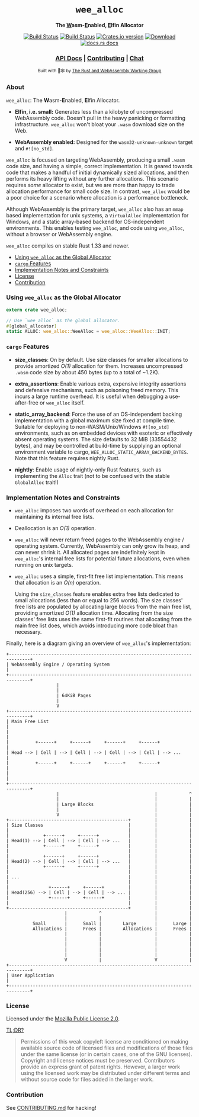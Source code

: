 <div align="center">

  <h1><code>wee_alloc</code></h1>

  <strong>The <u>W</u>asm-<u>E</u>nabled, <u>E</u>lfin Allocator</strong>

  <p>
    <a href="https://travis-ci.org/rustwasm/wee_alloc"><img src="https://img.shields.io/travis/rustwasm/wee_alloc.svg?style=flat-square" alt="Build Status" /></a>
    <a href="https://ci.appveyor.com/project/fitzgen/wee-alloc/branch/master"><img src="https://img.shields.io/travis/rustwasm/wee_alloc.svg?style=flat-square" alt="Build Status" /></a>
    <a href="https://crates.io/crates/wee_alloc"><img src="https://img.shields.io/crates/v/wee_alloc.svg?style=flat-square" alt="Crates.io version" /></a>
    <a href="https://crates.io/crates/wee_alloc"><img src="https://img.shields.io/crates/d/wee_alloc.svg?style=flat-square" alt="Download" /></a>
    <a href="https://docs.rs/wee_alloc"><img src="https://img.shields.io/badge/docs-latest-blue.svg?style=flat-square" alt="docs.rs docs" /></a>
  </p>

  <h3>
    <a href="https://docs.rs/wee_alloc">API Docs</a>
    <span> | </span>
    <a href="https://github.com/rustwasm/wee_alloc/blob/master/CONTRIBUTING.md">Contributing</a>
    <span> | </span>
    <a href="https://discordapp.com/channels/442252698964721669/443151097398296587">Chat</a>
  </h3>

  <sub>Built with 🦀🕸 by <a href="https://rustwasm.github.io/">The Rust and WebAssembly Working Group</a></sub>
</div>


### About

`wee_alloc`: The **W**asm-**E**nabled, **E**lfin Allocator.

- **Elfin, i.e. small:** Generates less than a kilobyte of uncompressed
  WebAssembly code. Doesn't pull in the heavy panicking or formatting
  infrastructure. `wee_alloc` won't bloat your `.wasm` download size on the Web.

- **WebAssembly enabled:** Designed for the `wasm32-unknown-unknown` target and
  `#![no_std]`.

`wee_alloc` is focused on targeting WebAssembly, producing a small `.wasm` code
size, and having a simple, correct implementation. It is geared towards code
that makes a handful of initial dynamically sized allocations, and then performs
its heavy lifting without any further allocations. This scenario requires *some*
allocator to exist, but we are more than happy to trade allocation performance
for small code size. In contrast, `wee_alloc` would be a poor choice for a
scenario where allocation is a performance bottleneck.

Although WebAssembly is the primary target, `wee_alloc` also has an `mmap` based
implementation for unix systems, a `VirtualAlloc` implementation for Windows,
and a static array-based backend for OS-independent environments. This enables
testing `wee_alloc`, and code using `wee_alloc`, without a browser or
WebAssembly engine.

`wee_alloc` compiles on stable Rust 1.33 and newer.

- [Using `wee_alloc` as the Global Allocator](#using-wee_alloc-as-the-global-allocator)
- [`cargo` Features](#cargo-features)
- [Implementation Notes and Constraints](#implementation-notes-and-constraints)
- [License](#license)
- [Contribution](#contribution)

### Using `wee_alloc` as the Global Allocator

```rust
extern crate wee_alloc;

// Use `wee_alloc` as the global allocator.
#[global_allocator]
static ALLOC: wee_alloc::WeeAlloc = wee_alloc::WeeAlloc::INIT;
```

### `cargo` Features

- **size_classes**: On by default. Use size classes for smaller allocations to
  provide amortized *O(1)* allocation for them. Increases uncompressed `.wasm`
  code size by about 450 bytes (up to a total of ~1.2K).

- **extra_assertions**: Enable various extra, expensive integrity assertions and
  defensive mechanisms, such as poisoning freed memory. This incurs a large
  runtime overhead. It is useful when debugging a use-after-free or `wee_alloc`
  itself.

- **static_array_backend**: Force the use of an OS-independent backing
  implementation with a global maximum size fixed at compile time.  Suitable for
  deploying to non-WASM/Unix/Windows `#![no_std]` environments, such as on
  embedded devices with esoteric or effectively absent operating systems. The
  size defaults to 32 MiB (33554432 bytes), and may be controlled at build-time
  by supplying an optional environment variable to cargo,
  `WEE_ALLOC_STATIC_ARRAY_BACKEND_BYTES`. Note that this feature requires
  nightly Rust.

- **nightly**: Enable usage of nightly-only Rust features, such as implementing
  the `Alloc` trait (not to be confused with the stable `GlobalAlloc` trait!)

### Implementation Notes and Constraints

- `wee_alloc` imposes two words of overhead on each allocation for maintaining
  its internal free lists.

- Deallocation is an *O(1)* operation.

- `wee_alloc` will never return freed pages to the WebAssembly engine /
  operating system. Currently, WebAssembly can only grow its heap, and can never
  shrink it. All allocated pages are indefinitely kept in `wee_alloc`'s internal
  free lists for potential future allocations, even when running on unix
  targets.

- `wee_alloc` uses a simple, first-fit free list implementation. This means that
  allocation is an *O(n)* operation.

  Using the `size_classes` feature enables extra free lists dedicated to small
  allocations (less than or equal to 256 words). The size classes' free lists
  are populated by allocating large blocks from the main free list, providing
  amortized *O(1)* allocation time. Allocating from the size classes' free lists
  uses the same first-fit routines that allocating from the main free list does,
  which avoids introducing more code bloat than necessary.

Finally, here is a diagram giving an overview of `wee_alloc`'s implementation:

```
+------------------------------------------------------------------------------+
| WebAssembly Engine / Operating System                                        |
+------------------------------------------------------------------------------+
                   |
                   |
                   | 64KiB Pages
                   |
                   V
+------------------------------------------------------------------------------+
| Main Free List                                                               |
|                                                                              |
|          +------+     +------+     +------+     +------+                     |
| Head --> | Cell | --> | Cell | --> | Cell | --> | Cell | --> ...             |
|          +------+     +------+     +------+     +------+                     |
|                                                                              |
+------------------------------------------------------------------------------+
                   |                                    |            ^
                   |                                    |            |
                   | Large Blocks                       |            |
                   |                                    |            |
                   V                                    |            |
+---------------------------------------------+         |            |
| Size Classes                                |         |            |
|                                             |         |            |
|             +------+     +------+           |         |            |
| Head(1) --> | Cell | --> | Cell | --> ...   |         |            |
|             +------+     +------+           |         |            |
|                                             |         |            |
|             +------+     +------+           |         |            |
| Head(2) --> | Cell | --> | Cell | --> ...   |         |            |
|             +------+     +------+           |         |            |
|                                             |         |            |
| ...                                         |         |            |
|                                             |         |            |
|               +------+     +------+         |         |            |
| Head(256) --> | Cell | --> | Cell | --> ... |         |            |
|               +------+     +------+         |         |            |
|                                             |         |            |
+---------------------------------------------+         |            |
                      |            ^                    |            |
                      |            |                    |            |
          Small       |      Small |        Large       |      Large |
          Allocations |      Frees |        Allocations |      Frees |
                      |            |                    |            |
                      |            |                    |            |
                      |            |                    |            |
                      |            |                    |            |
                      |            |                    |            |
                      V            |                    V            |
+------------------------------------------------------------------------------+
| User Application                                                             |
+------------------------------------------------------------------------------+
```

### License

Licensed under the [Mozilla Public License 2.0](https://www.mozilla.org/en-US/MPL/2.0/).

[TL;DR?](https://choosealicense.com/licenses/mpl-2.0/)

> Permissions of this weak copyleft license are conditioned on making available
> source code of licensed files and modifications of those files under the same
> license (or in certain cases, one of the GNU licenses). Copyright and license
> notices must be preserved. Contributors provide an express grant of patent
> rights. However, a larger work using the licensed work may be distributed
> under different terms and without source code for files added in the larger
> work.

### Contribution

See
[CONTRIBUTING.md](https://github.com/rustwasm/wee_alloc/blob/master/CONTRIBUTING.md)
for hacking!

